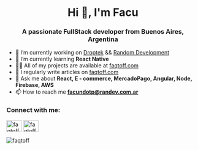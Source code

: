 
<h1 align="center">Hi 👋, I'm Facu</h1>
<h3 align="center">A passionate FullStack developer from Buenos Aires, Argentina</h3>

- 🔭 I’m currently working on [Droptek](https://www.droptek.com/) && [Random Development](randev.com.ar)
- 🌱 I’m currently learning **React Native**
- 👨‍💻 All of my projects are available at [faqtoff.com](faqtoff.com)
- 📝 I regularly write articles on [faqtoff.com](faqtoff.com)
- 💬 Ask me about **React, E - commerce, MercadoPago, Angular, Node, Firebase, AWS**
- 📫 How to reach me **facundotp@randev.com.ar**

<h3 align="left">Connect with me:</h3>
<p align="left">
<a href="https://linkedin.com/in/faqtoff" target="blank"><img align="center" src="https://raw.githubusercontent.com/rahuldkjain/github-profile-readme-generator/master/src/images/icons/Social/linked-in-alt.svg" alt="faqtoff" height="30" width="40" /></a>
<a href="https://instagram.com/random.development" target="blank"><img align="center" src="https://raw.githubusercontent.com/rahuldkjain/github-profile-readme-generator/master/src/images/icons/Social/instagram.svg" alt="faqtoff" height="30" width="40" /></a>
</p>

<p><img align="left" src="https://github-readme-stats.vercel.app/api/top-langs?username=faqtoff&show_icons=true&locale=en&layout=compact" alt="faqtoff" /></p>
